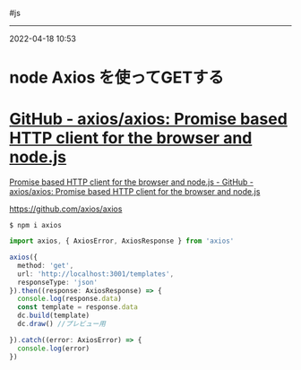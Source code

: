 #js

---
2022-04-18  10:53

# node Axios を使ってGETする


<div class="rich-link-card-container"><a class="rich-link-card" href="https://github.com/axios/axios" target="_blank">
	<div class="rich-link-image-container">
		<div class="rich-link-image" style="background-image: url('https://opengraph.githubassets.com/6a0565753bd2fe7b6936173e8a7606ae970ce4140044b8f0d5b7bb5ce21580b8/axios/axios')">
	</div>
	</div>
	<div class="rich-link-card-text">
		<h1 class="rich-link-card-title">GitHub - axios/axios: Promise based HTTP client for the browser and node.js</h1>
		<p class="rich-link-card-description">
		Promise based HTTP client for the browser and node.js - GitHub - axios/axios: Promise based HTTP client for the browser and node.js
		</p>
		<p class="rich-link-href">
		https://github.com/axios/axios
		</p>
	</div>
</a></div>

```shell
$ npm i axios
```

```ts
import axios, { AxiosError, AxiosResponse } from 'axios'

axios({
  method: 'get',
  url: 'http://localhost:3001/templates',
  responseType: 'json'
}).then((response: AxiosResponse) => {
  console.log(response.data)
  const template = response.data
  dc.build(template)
  dc.draw() //プレビュー用

}).catch((error: AxiosError) => {
  console.log(error)
})
```

